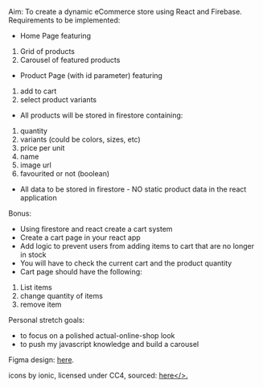 Aim: To create a dynamic eCommerce store using React and Firebase. 
Requirements to be implemented: 
- Home Page featuring 
1. Grid of products
2. Carousel of featured products
- Product Page (with id parameter) featuring
1. add to cart 
2. select product variants
- All products will be stored in firestore containing:
1. quantity
2. variants (could be colors, sizes, etc)
3. price per unit
4. name
5. image url
6. favourited or not (boolean)
- All data to be stored in firestore - NO static product data in the react application

Bonus:
- Using firestore and react create a cart system
- Create a cart page in your react app
- Add logic to prevent users from adding items to cart that are no longer in stock
- You will have to check the current cart and the product quantity
- Cart page should have the following:
1. List items
2. change quantity of items
3. remove item

Personal stretch goals:
- to focus on a polished actual-online-shop look
- to push my javascript knowledge and build a carousel 

Figma design: <a href="https://www.figma.com/file/6PliGo7Fsbq3WmCP95dMrm/Urban-Jungle?node-id=0%3A1">here</a>.

icons by ionic, licensed under CC4, sourced: <a href="https://ionic.io/ionicons">here</>. 